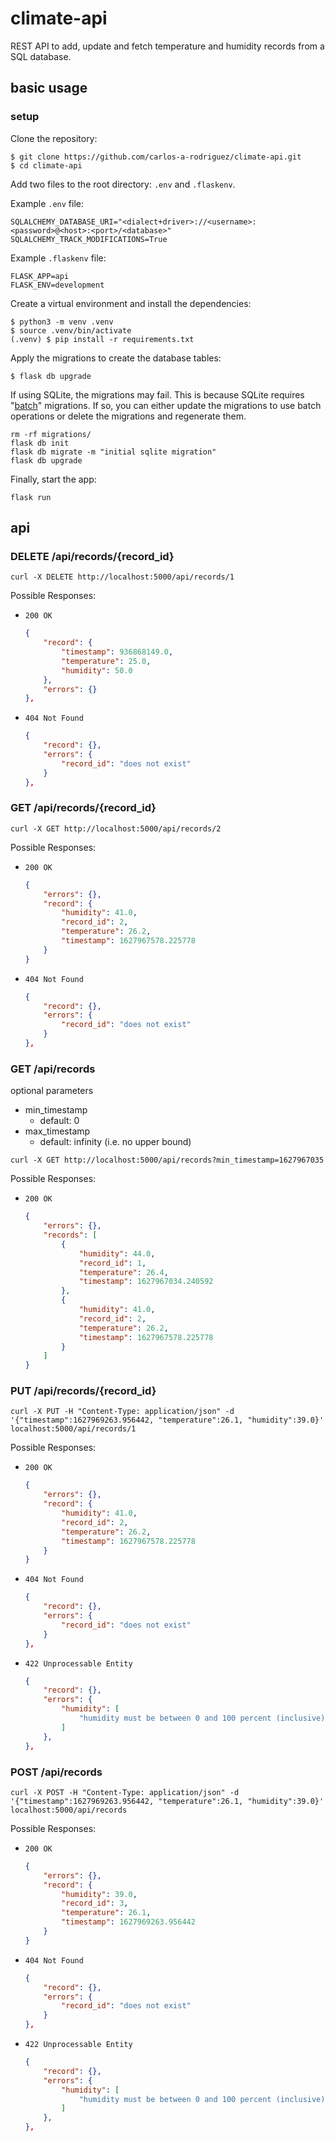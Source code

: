 # climate-api

REST API to add, update and fetch temperature and humidity records from a SQL database.

## basic usage

### setup

Clone the repository:

```shell
$ git clone https://github.com/carlos-a-rodriguez/climate-api.git
$ cd climate-api
```

Add two files to the root directory: `.env` and `.flaskenv`.

Example `.env` file:

```
SQLALCHEMY_DATABASE_URI="<dialect+driver>://<username>:<password>@<host>:<port>/<database>"
SQLALCHEMY_TRACK_MODIFICATIONS=True
```

Example `.flaskenv` file:

```
FLASK_APP=api
FLASK_ENV=development
```

Create a virtual environment and install the dependencies:

```shell
$ python3 -m venv .venv
$ source .venv/bin/activate
(.venv) $ pip install -r requirements.txt
```

Apply the migrations to create the database tables:

```shell
$ flask db upgrade
```

If using SQLite, the migrations may fail. This is because SQLite requires "[batch](https://alembic.sqlalchemy.org/en/latest/batch.html)" migrations. If so, you can either update the migrations to use batch operations or delete the migrations and regenerate them.

```shell
rm -rf migrations/
flask db init
flask db migrate -m "initial sqlite migration"
flask db upgrade
```

Finally, start the app:

```shell
flask run
```

## api

### DELETE /api/records/{record_id}

```
curl -X DELETE http://localhost:5000/api/records/1
```

Possible Responses:

- `200 OK`

    ```json
    {
        "record": {
            "timestamp": 936868149.0,
            "temperature": 25.0,
            "humidity": 50.0
        },
        "errors": {}
    },
    ```

- `404 Not Found`

    ```json
    {
        "record": {},
        "errors": {
            "record_id": "does not exist"
        }
    },
    ```

### GET /api/records/{record_id}

```
curl -X GET http://localhost:5000/api/records/2
```

Possible Responses:

- `200 OK`

    ```json
    {
        "errors": {},
        "record": {
            "humidity": 41.0,
            "record_id": 2,
            "temperature": 26.2,
            "timestamp": 1627967578.225778
        }
    }
    ```

- `404 Not Found`

    ```json
    {
        "record": {},
        "errors": {
            "record_id": "does not exist"
        }
    },
    ```

### GET /api/records

optional parameters
- min_timestamp
    - default: 0
- max_timestamp
    - default: infinity (i.e. no upper bound)

```
curl -X GET http://localhost:5000/api/records?min_timestamp=1627967035
```

Possible Responses:

- `200 OK`

    ```json
    {
        "errors": {},
        "records": [
            {
                "humidity": 44.0,
                "record_id": 1,
                "temperature": 26.4,
                "timestamp": 1627967034.240592
            },
            {
                "humidity": 41.0,
                "record_id": 2,
                "temperature": 26.2,
                "timestamp": 1627967578.225778
            }
        ]
    }
    ```

### PUT /api/records/{record_id}

```
curl -X PUT -H "Content-Type: application/json" -d '{"timestamp":1627969263.956442, "temperature":26.1, "humidity":39.0}' localhost:5000/api/records/1
```

Possible Responses:

- `200 OK`

    ```json
    {
        "errors": {},
        "record": {
            "humidity": 41.0,
            "record_id": 2,
            "temperature": 26.2,
            "timestamp": 1627967578.225778
        }
    }
    ```

- `404 Not Found`

    ```json
    {
        "record": {},
        "errors": {
            "record_id": "does not exist"
        }
    },
    ```

- `422 Unprocessable Entity`

    ```json
    {
        "record": {},
        "errors": {
            "humidity": [
                "humidity must be between 0 and 100 percent (inclusive)"
            ]
        },
    },
    ```

### POST /api/records

```
curl -X POST -H "Content-Type: application/json" -d '{"timestamp":1627969263.956442, "temperature":26.1, "humidity":39.0}' localhost:5000/api/records
```

Possible Responses:

- `200 OK`

    ```json
    {
        "errors": {},
        "record": {
            "humidity": 39.0,
            "record_id": 3,
            "temperature": 26.1,
            "timestamp": 1627969263.956442
        }
    }
    ```

- `404 Not Found`

    ```json
    {
        "record": {},
        "errors": {
            "record_id": "does not exist"
        }
    },
    ```

- `422 Unprocessable Entity`

    ```json
    {
        "record": {},
        "errors": {
            "humidity": [
                "humidity must be between 0 and 100 percent (inclusive)"
            ]
        },
    },
    ```
